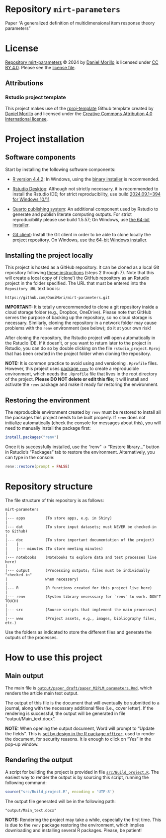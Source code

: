 
# Repository `mirt-parameters`

Paper “A generalized definition of multidimensional item response theory
parameters”

# License

<!-- TODO: Choose a license and update this section, if necessary -->

[Repository
mirt-parameters](https://github.com/DaniMori/mirt-parameters) © 2024 by
[Daniel Morillo](https://github.com/DaniMori) is licensed under [CC BY
4.0](https://creativecommons.org/licenses/by/4.0). Please see the
[license file](LICENSE.md).

## Attributions

### Rstudio project template

This project makes use of the
[rproj-template](https://github.com/DaniMori/rproj-template) Github
template created by [Daniel Morillo](https://github.com/DaniMori) and
licensed under the [Creative Commons Attribution 4.0 International
license](https://creativecommons.org/licenses/by/4.0).

<!-- TODO: Add attributions to other software components, if necessary -->

### <Software component>

# Project installation

## Software components

Start by installing the following software components:

- [R version
  4.4.2](https://cran.rstudio.com/bin/windows/base/old/4.4.2/): In
  Windows, using the [binary
  installer](https://cran.rstudio.com/bin/windows/base/old/4.4.2/R-4.4.2-win.exe)
  is recommended.

<!-- -->

- [Rstudio Desktop](https://posit.co/download/rstudio-desktop/):
  Although not strictly necessary, it is recommended to install the
  Rstudio IDE; for strict reproducibility, use build [2024.09.1+394 for
  Windows
  10/11](https://download1.rstudio.org/electron/windows/RStudio-2024.09.1-394.exe).

<!-- -->

- [Quarto publishing system](https://quarto.org/): An additional
  component used by Rstudio to generate and publish literate computing
  outputs. For strict reproducibility please use build 1.5.57; On
  Windows, use [the 64-bit
  installer](https://github.com/quarto-dev/quarto-cli/releases/download/v1.5.57/quarto-1.5.57-win.msi).

<!-- -->

- [Git client](https://git-scm.com/download): Install the Git client in
  order to be able to clone locally the project repository. On Windows,
  use [the 64-bit Windows
  installer](https://github.com/git-for-windows/git/releases/download/v2.47.0.windows.1/Git-2.47.0-64-bit.exe).

## Installing the project locally

This project is hosted as a GitHub repository. It can be cloned as a
local Git repository following [these
instructions](https://book.cds101.com/using-rstudio-server-to-clone-a-github-repo-as-a-new-project.html#step---2)
(steps 2 through 7). Note that this will create a local copy of
(‘clone’) the GitHub repository as an Rstudio project in the folder
specified. The URL that must be entered into the `Repository URL` text
box is:

    https://github.com/DaniMori/mirt-parameters.git

**IMPORTANT:** It is totally unrecommended to clone a git repository
inside a cloud storage folder (e.g., Dropbox, OneDrive). Please note
that GitHub serves the purpose of backing up the repository, so no cloud
storage is necessary. Similarly, cloning the repository in a network
folder may cause problems with the `renv` environment (see below); do it
at your own risk!

After cloning the repository, the Rstudio project will open
automatically in the Rstudio IDE. If it doesn’t, or you want to return
later to the project in Rstudio, you can do so by double clicking on the
file `rstudio_project.Rproj` that has been created in the project folder
when cloning the repository.

**NOTE:** It is common practice to avoid using and versioning
`.Rprofile` files. However, this project uses [package
`renv`](https://cran.r-project.org/package=renv) to create a
reproducible environment, which needs the `.Rprofile` file that lives in
the root directory of the project. **Please DO NOT delete or edit this
file**; it will install and activate the `renv` package and make it
ready for restoring the environment.

## Restoring the environment

The reproducible environment created by `renv` must be restored to
install all the packages this project needs to be built properly. If
`renv` does not initialize automatically (check the console for messages
about this), you will need to manually install the package first:

``` r
install.packages("renv")
```

Once it is successfully installed, use the “renv” -\> “Restore library…”
button in Rstudio’s “Packages” tab to restore the environment.
Alternatively, you can type in the console:

``` r
renv::restore(prompt = FALSE)
```

# Repository structure

The file structure of this repository is as follows:

    mirt-parameters
    |
    |--- apps         (To store apps, e.g. in Shiny)
    |
    |--- dat          (To store input datasets; must NEVER be checked-in to Github)
    |
    |--- doc          (To store important documentation of the project)
    |    |
    |    |--- minutes (To store meeting minutes)
    |
    |--- notebooks    (Notebooks to explore data and test processes live here)
    |
    |--- output       (Processing outputs; files must be individually "checked-in"
    |                 when necessary)
    |
    |--- R            (R functions created for this project live here)
    |
    |--- renv         (System library necesssary for `renv` to work. DON'T TOUCH)
    |
    |--- src          (Source scripts that implement the main processes)
    |
    |--- www          (Project assets, e.g., images, bibliography files, etc.)

Use the folders as indicated to store the different files and generate
the outputs of the processes.

# How to use this project

## Main output

The main file is
[`output/paper_draft/paper_M2PLM_parameters.Rmd`](output/paper_draft/paper_M2PLM_parameters.Rmd),
which renders the article main text output.

The output of this file is the document that will eventually be
submitted to a journal, along with the necessary additional files (i.e.,
cover letter). If the rendering is successful, the output will be
generated in file “output/Main_text.docx”.

**NOTE:** When opening the output document, Word will prompt to “Update
the fields”. This is [set by design in the R package
`officer`](https://ardata-fr.github.io/officeverse/faq.html#update-fields),
used to render the document, for security reasons. It is enough to click
on “Yes” in the pop-up window.

## Rendering the output

A script for building the project is provided in file
[`src/Build_project.R`](src/Build_project.R). The easiest way to render
the output is by sourcing this script, running the following command:

``` r
source("src/Build_project.R", encoding = 'UTF-8')
```

The output file generated will be in the following path:

    "output/Main_text.docx"

**NOTE:** Rendering the project may take a while, especially the first
time. This is due to the `renv` package restoring the environment, which
implies downloading and installing several R packages. Please, be
patient!
